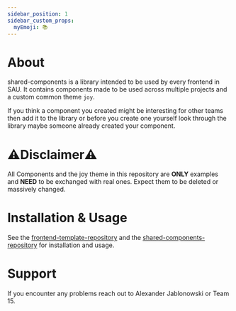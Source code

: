 ```yaml
---
sidebar_position: 1
sidebar_custom_props:
  myEmoji: 📚
---
```


# About

shared-components is a library intended to be used by every frontend in SAU. It contains components made to be used across multiple projects and a custom common theme `joy`.

If you think a component you created might be interesting for other teams then add it to the library or before you create one yourself look through the library maybe someone already created your component.

# ⚠️Disclaimer⚠️

All Components and the joy theme in this repository are **ONLY** examples and **NEED** to be exchanged with real ones. Expect them to be deleted or massively changed.

# Installation & Usage

See the [frontend-template-repository](https://github.com/Agile-Software-Engineering-25/frontend-template) and the [shared-components-repository](https://github.com/Agile-Software-Engineering-25/shared-components) for installation and usage.

# Support

If you encounter any problems reach out to Alexander Jablonowski or Team 15.
